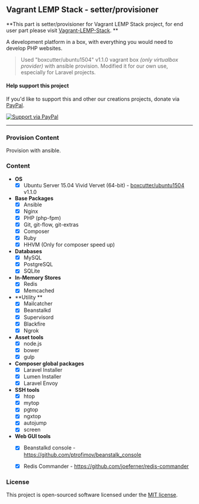 ## Vagrant LEMP Stack - setter/provisioner

**This part is setter/provisioner for Vagrant LEMP Stack project, for end user part please visit [Vagrant-LEMP-Stack](https://github.com/juy/Vagrant-LEMP-Stack). **

A development platform in a box, with everything you would need to develop PHP websites.

> Used "boxcutter/ubuntu1504" v1.1.0 vagrant box *(only virtualbox provider)* with ansible provision. Modified it for our own use, especially for Laravel projects. 

#### Help support this project
If you'd like to support this and other our creations projects, donate via [PayPal][paypal-donate-url].

[![Support via PayPal][paypal-donate-img]][paypal-donate-url]


----------


### Provision Content
Provision with ansible.

### Content
- **OS**
	- [x] Ubuntu Server 15.04 Vivid Vervet (64-bit) - [boxcutter/ubuntu1504](https://atlas.hashicorp.com/boxcutter/boxes/ubuntu1504) v1.1.0
- **Base Packages**
	- [x] Ansible
	- [x] Nginx
	- [x] PHP (php-fpm)
	- [x] Git, git-flow, git-extras
	- [x] Composer
	- [x] Ruby
	- [x] HHVM (Only for composer speed up)
- **Databases**
	- [x] MySQL
	- [x] PostgreSQL
	- [x] SQLite
- **In-Memory Stores**
	- [x] Redis
	- [x] Memcached
- **Utility **
	- [x] Mailcatcher
	- [x] Beanstalkd
	- [x] Supervisord
	- [x] Blackfire
	- [x] Ngrok
- **Asset tools**
	- [x] node.js
	- [x] bower
	- [x] gulp
- **Composer global packages**
    - [x] Laravel Installer
	- [x] Lumen Installer
	- [x] Laravel Envoy
- **SSH tools**
	- [x] htop
	- [x] mytop
	- [x] pgtop
	- [x] ngxtop
	- [x] autojump
	- [x] screen
- **Web GUI tools**
	- [x] Beanstalkd console - https://github.com/ptrofimov/beanstalk_console
	- [x] Redis Commander - https://github.com/joeferner/redis-commander


### License
This project is open-sourced software licensed under the [MIT license][mit-url].


[paypal-donate-img]: https://img.shields.io/badge/PayPal-donate-brightgreen.svg?style=flat-square
[paypal-donate-url]: http://bit.ly/donateAngelside

[mit-url]: http://opensource.org/licenses/MIT
